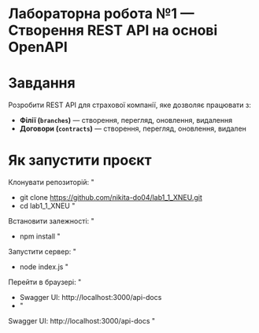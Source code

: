 # Лабораторна робота №1 — Створення REST API на основі OpenAPI
# Завдання

Розробити REST API для страхової компанії, яке дозволяє працювати з:

-  **Філії (`branches`)** — створення, перегляд, оновлення, видалення
-  **Договори (`contracts`)** — створення, перегляд, оновлення, видален

# Як запустити проєкт 

Клонувати репозиторій:
"
- git clone https://github.com/nikita-do04/lab1_1_XNEU.git
- cd lab1_1_XNEU
"

Встановити залежності:
"
- npm install
"

Запустити сервер:
"
- node index.js
"

Перейти в браузері:
" 
- Swagger UI: http://localhost:3000/api-docs
- "


Swagger UI: http://localhost:3000/api-docs
" 
